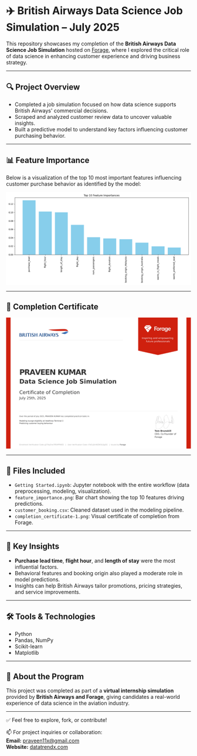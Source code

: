 # ✈️ British Airways Data Science Job Simulation – July 2025

This repository showcases my completion of the **British Airways Data Science Job Simulation** hosted on [Forage](https://www.theforage.com/), where I explored the critical role of data science in enhancing customer experience and driving business strategy.

---

## 🔍 Project Overview

- Completed a job simulation focused on how data science supports British Airways' commercial decisions.
- Scraped and analyzed customer review data to uncover valuable insights.
- Built a predictive model to understand key factors influencing customer purchasing behavior.

---

## 📊 Feature Importance

Below is a visualization of the top 10 most important features influencing customer purchase behavior as identified by the model:

![Top 10 Feature Importances](feature_importance.png)

---

## 📜 Completion Certificate

![British Airways Forage Certificate](https://github.com/Praveen-collab-analyst/British-Airways-Data-Science-Job-Simulation-on-Forage/blob/main/NjynCWzGSaWXQCxSX_tMjbs76F526fF5v3G_vTdCcJSnWZW3LSgGG_1753484490519_completion_certificate-1.png?raw=true)

---

## 📁 Files Included

- `Getting Started.ipynb`: Jupyter notebook with the entire workflow (data preprocessing, modeling, visualization).
- `feature_importance.png`: Bar chart showing the top 10 features driving predictions.
- `customer_booking.csv`: Cleaned dataset used in the modeling pipeline.
- `completion_certificate-1.png`: Visual certificate of completion from Forage.

---

## 🧠 Key Insights

- **Purchase lead time**, **flight hour**, and **length of stay** were the most influential factors.
- Behavioral features and booking origin also played a moderate role in model predictions.
- Insights can help British Airways tailor promotions, pricing strategies, and service improvements.

---

## 🛠️ Tools & Technologies

- Python
- Pandas, NumPy
- Scikit-learn
- Matplotlib

---

## 📌 About the Program

This project was completed as part of a **virtual internship simulation** provided by **British Airways and Forage**, giving candidates a real-world experience of data science in the aviation industry.

---

✅ Feel free to explore, fork, or contribute!

📫 For project inquiries or collaboration:  
**Email:** praveen11x@gmail.com  
**Website:** [datatrendx.com](https://datatrendx.com/)
